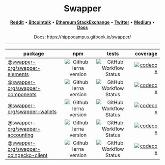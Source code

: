 <h1 align="center">Swapper</h1>

<p align="center">
  <a href="https://www.reddit.com/user/swapper_market"><b>Reddit</b></a> •
  <a href="https://bitcointalk.org/index.php?action=profile;u=3282789"><b>Bitcointalk</b></a> •
  <a href="https://ethereum.stackexchange.com/users/70542/swapper-market"><b>Ethereum StackExchange</b></a> •
  <a href="https://twitter.com/swapper_market"><b>Twitter</b></a> •
  <a href="https://medium.com/@swapper_market"><b>Medium</b></a> •
  <a href="https://docs.nodechain.swapper.market"><b>Docs</b></a>
</p>

<p align="center">
  Docs: https://hippocampus.gitbook.io/swapper/
</p>

<hr>

<div align="center">

| package | npm | tests | coverage |
| ------- | :---: | :-----: | --------: |
| [@swapper-org/swapper-elements](/packages/swapper-elements) | ![Github lerna version](https://img.shields.io/github/lerna-json/v/swapper-org/swapper-core) | ![GitHub Workflow Status](https://img.shields.io/github/workflow/status/swapper-org/swapper-core/Test) | [![codecov](https://codecov.io/gh/swapper-org/swapper-core/branch/develop/graph/badge.svg?token=BORKZTJDWG)](https://codecov.io/gh/swapper-org/swapper-core)
| [@swapper-org/swapper-components](/packages/swapper-components) | ![Github lerna version](https://img.shields.io/github/lerna-json/v/swapper-org/swapper-core) | ![GitHub Workflow Status](https://img.shields.io/github/workflow/status/swapper-org/swapper-core/Test) | [![codecov](https://codecov.io/gh/swapper-org/swapper-core/branch/develop/graph/badge.svg?token=BORKZTJDWG)](https://codecov.io/gh/swapper-org/swapper-core)
| [@swapper-org/swapper-wallets](/packages/swapper-wallets) | ![Github lerna version](https://img.shields.io/github/lerna-json/v/swapper-org/swapper-core) | ![GitHub Workflow Status](https://img.shields.io/github/workflow/status/swapper-org/swapper-core/Test) | [![codecov](https://codecov.io/gh/swapper-org/swapper-core/branch/develop/graph/badge.svg?token=BORKZTJDWG)](https://codecov.io/gh/swapper-org/swapper-core)
| [@swapper-org/swapper-accounting](/packages/swapper-accounting) | ![Github lerna version](https://img.shields.io/github/lerna-json/v/swapper-org/swapper-core) | ![GitHub Workflow Status](https://img.shields.io/github/workflow/status/swapper-org/swapper-core/Test) | [![codecov](https://codecov.io/gh/swapper-org/swapper-core/branch/develop/graph/badge.svg?token=BORKZTJDWG)](https://codecov.io/gh/swapper-org/swapper-core)
| [@swapper-org/swapper-coingecko-client](/packages/swapper-coingecko-client) | ![Github lerna version](https://img.shields.io/github/lerna-json/v/swapper-org/swapper-core) | ![GitHub Workflow Status](https://img.shields.io/github/workflow/status/swapper-org/swapper-core/Test) | [![codecov](https://codecov.io/gh/swapper-org/swapper-core/branch/develop/graph/badge.svg?token=BORKZTJDWG)](https://codecov.io/gh/swapper-org/swapper-core)
</div>
